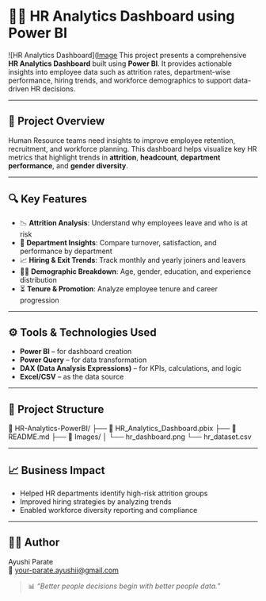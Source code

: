 # 👩‍💼 HR Analytics Dashboard using Power BI

![HR Analytics Dashboard]([Image](https://github.com/user-attachments/assets/7089c8e9-93c7-4263-b440-0d815e05a489)
This project presents a comprehensive **HR Analytics Dashboard** built using **Power BI**. It provides actionable insights into employee data such as attrition rates, department-wise performance, hiring trends, and workforce demographics to support data-driven HR decisions.

---

## 📌 Project Overview

Human Resource teams need insights to improve employee retention, recruitment, and workforce planning. This dashboard helps visualize key HR metrics that highlight trends in **attrition**, **headcount**, **department performance**, and **gender diversity**.

---

## 🔍 Key Features

- 📉 **Attrition Analysis**: Understand why employees leave and who is at risk  
- 🏢 **Department Insights**: Compare turnover, satisfaction, and performance by department  
- 📈 **Hiring & Exit Trends**: Track monthly and yearly joiners and leavers  
- 👩‍🎓 **Demographic Breakdown**: Age, gender, education, and experience distribution  
- ⏳ **Tenure & Promotion**: Analyze employee tenure and career progression  

---

## ⚙️ Tools & Technologies Used

- **Power BI** – for dashboard creation  
- **Power Query** – for data transformation  
- **DAX (Data Analysis Expressions)** – for KPIs, calculations, and logic  
- **Excel/CSV** – as the data source  

---

## 📁 Project Structure
📁 HR-Analytics-PowerBI/
├── 📄 HR_Analytics_Dashboard.pbix
├── 📄 README.md
├── 📁 Images/
│ └── hr_dashboard.png
└── hr_dataset.csv


---

## 📈 Business Impact

- Helped HR departments identify high-risk attrition groups  
- Improved hiring strategies by analyzing trends  
- Enabled workforce diversity reporting and compliance  

---

## 👩‍💻 Author

Ayushi Parate  
📧 your-parate.ayushii@gmail.com


> 📊 *“Better people decisions begin with better people data.”*


